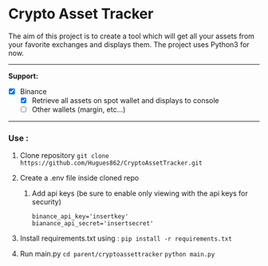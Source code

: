 # Crypto Asset Tracker

The aim of this project is to create a tool which will get all your assets from your favorite exchanges and displays them.
The project uses Python3 for now.

---

**Support:**

-   [x] Binance
    -   [x] Retrieve all assets on spot wallet and displays to console
    -   [ ] Other wallets (margin, etc...)

---

### Use :

1. Clone repository
   `git clone https://github.com/Hugues862/CryptoAssetTracker.git`
2. Create a .env file inside cloned repo

    1. Add api keys (be sure to enable only viewing with the api keys for security)
        ```
        binance_api_key='insertkey'
        bianance_api_secret='insertsecret'
        ```

3. Install requirements.txt using :
    `pip install -r requirements.txt`
5. Run main.py
    `cd parent/cryptoassettracker`
    `python main.py`
